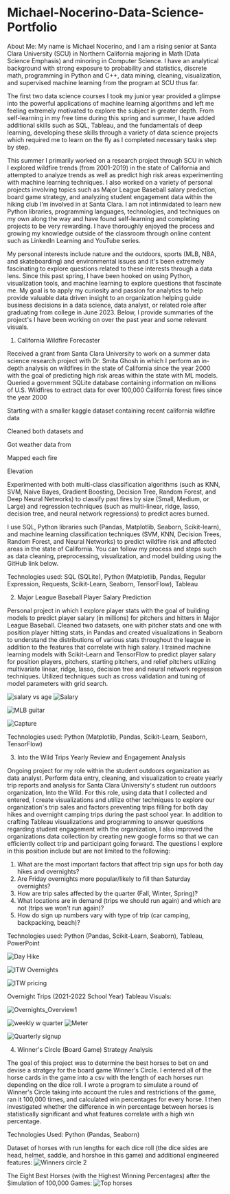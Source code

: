 # Michael-Nocerino-Data-Science-Portfolio


About Me:
My name is Michael Nocerino, and I am a rising senior at Santa Clara University (SCU) in Northern California majoring in Math (Data Science Emphasis) and minoring in Computer Science. I have an analytical background with strong exposure to probability and statistics, discrete math, programming in Python and C++, data mining, cleaning, visualization, and supervised machine learning from the program at SCU thus far.

The first two data science courses I took my junior year provided a glimpse into the powerful applications of machine learning algorithms and left me feeling extremely motivated to explore the subject in greater depth. From self-learning in my free time during this spring and summer, I have added additional skills such as SQL, Tableau, and the fundamentals of deep learning, developing these skills through a variety of data science projects which required me to learn on the fly as I completed necessary tasks step by step. 

This summer I primarily worked on a research project through SCU in which I explored wildfire trends (from 2001-2019) in the state of California and attempted to analyze trends as well as predict high risk areas experimenting with machine learning techniques. I also worked on a variety of personal projects involving topics such as Major League Baseball salary prediction, board game strategy, and analyzing student engagement data within the hiking club I'm involved in at Santa Clara. I am not intinmidated to learn new Python libraries, programming languages, technologies, and techniques on my own along the way and have found self-learning and completing projects to be very rewarding. I have thoroughly enjoyed the process and growing my knowledge outside of the classroom through online content such as LinkedIn Learning and YouTube series.

My personal interests include nature and the outdoors, sports (MLB, NBA, and skateboarding) and environmental issues and it's been extremely fascinating to explore questions related to these interests through a data lens. Since this past spring, I have been hooked on using Python, visualization tools, and machine learning to explore questions that fascinate me. My goal is to apply my curiosity and passion for analytics to help provide valuable data driven insight to an organization helping guide business decisions in a data science, data analyst, or related role after graduating from college in June 2023. Below, I provide summaries of the project's I have been working on over the past year and some relevant visuals.

1. California Wildfire Forecaster

Received a grant from Santa Clara University to work on a summer data science research project with Dr. Smita Ghosh in which I perform an in-depth analysis on wildfires in the state of California since the year 2000 with the goal of predicting high risk areas within the state with ML models. Queried a government SQLite database containing information on millions of U.S. Wildfires to extract data for over 100,000 California forest fires since the year 2000

Starting with a smaller kaggle dataset containing recent california wildfire data 

Cleaned both datasets and 

Got weather data from 

Mapped each fire 

Elevation



Experimented with both multi-class classification algorithms (such as KNN, SVM, Naive Bayes, Gradient Boosting, Decision Tree, Random Forest, and Deep Neural Networks) to classify past fires by size (Small, Medium, or Large) and regression techniques (such as multi-linear, ridge, lasso, decision tree, and neural network regressions) to predict acres burned.



I use SQL, Python libraries such (Pandas, Matplotlib, Seaborn, Scikit-learn), and machine learning classification techniques (SVM, KNN, Decision Trees, Random Forest, and Neural Networks) to predict wildfire risk and affected areas in the state of California. You can follow my process and steps such as data cleaning, preprocessing, visualization, and model building using the GitHub link below.



Technologies used: SQL (SQLite), Python (Matplotlib, Pandas, Regular Expression, Requests, Scikit-Learn, Seaborn, TensorFlow), Tableau


2. Major League Baseball Player Salary Prediction

Personal project in which I explore player stats with the goal of building models to predict player salary (in millions) for pitchers and hitters in Major League Baseball. Cleaned two datasets, one with pitcher stats and one with position player hitting stats, in Pandas and created visualizations in Seaborn to understand the distributions of various stats throughout the league in addition to the features that correlate with high salary. I trained machine learning models with Scikit-Learn and TensorFlow to predict player salary for position players, pitchers, starting pitchers, and relief pitchers utilizing multivariate linear, ridge, lasso, decision tree and neural network regression techniques. Utilized techniques such as cross validation and tuning of model parameters with grid search.

![salary vs age](https://user-images.githubusercontent.com/81653555/183914933-a449e935-93e6-4801-a2ec-2cc8792291e0.JPG)
![Salary](https://user-images.githubusercontent.com/81653555/183914974-ee6d54e1-036c-4259-8dd4-f381e4abbb7e.JPG)


![MLB guitar](https://user-images.githubusercontent.com/81653555/183914333-947a77ec-bd28-44bd-8ba9-71fb7c973002.JPG)

![Capture](https://user-images.githubusercontent.com/81653555/184680718-e63126d7-98be-47c8-9352-097299da4c4a.JPG)


Technologies used: Python (Matplotlib, Pandas, Scikit-Learn, Seaborn, TensorFlow)


3. Into the Wild Trips Yearly Review and Engagement Analysis

Ongoing project for my role within the student outdoors organization as data analyst. Perform data entry, cleaning, and visualization to create yearly trip reports and  analysis for Santa Clara University's student run outdoors organization, Into the Wild. For this role, using data that I collected and entered, I create visualizations and utilize other techniques to explore our organization's trip sales and factors preventing trips filling for both day hikes and overnight camping trips during the past school year. In addition to crafting Tableau visualizations and programming to answer questions regarding student engagement with the organization, I also improved the organizations data collection by creating new google forms so that we can efficiently collect trip and participant going forward. The questions I explore in this position include but are not limited to the following:

1. What are the most important factors that affect trip sign ups for both day hikes and overnights?
2. Are Friday overnights more popular/likely to fill than Saturday overnights?
3. How are trip sales affected by the quarter (Fall, Winter, Spring)?
4. What locations are in demand (trips we should run again) and which are not (trips we won't run again)?
5. How do sign up numbers vary with type of trip (car camping, backpacking, beach)?

Technologies used: Python (Pandas, Scikit-Learn, Seaborn), Tableau, PowerPoint


![Day Hike](https://user-images.githubusercontent.com/81653555/183910569-309c8e54-d674-4868-8f0d-5222602c0725.JPG)





![ITW Overnights](https://user-images.githubusercontent.com/81653555/183909835-dc41becb-4306-47c7-a932-f7068390bb2f.JPG)




![ITW pricing](https://user-images.githubusercontent.com/81653555/183909840-ccf350ed-28cf-4363-9750-17e03fa7e1d5.JPG)

Overnight Trips (2021-2022 School Year) Tableau Visuals:

![Overnights_Overview1](https://user-images.githubusercontent.com/81653555/183911802-d06aa820-c1ef-41df-9761-e53cff58b948.JPG)

![weekly w quarter](https://user-images.githubusercontent.com/81653555/183911830-96ca4ae0-e138-4b7b-8fa3-1e30b4d70cf9.JPG)
![Meter](https://user-images.githubusercontent.com/81653555/183912457-17718c03-de41-443f-b7e9-2669e5845cde.JPG)


![Quarterly signup](https://user-images.githubusercontent.com/81653555/183912019-c2e073be-4a85-4e4f-88e0-f4156d9b1423.JPG)


4. Winner's Circle (Board Game) Strategy Analysis

The goal of this project was to determine the best horses to bet on and devise a stratgey for the board game Winner's Circle. I entered all of the horse cards in the game into a csv with the length of each horses run depending on the dice roll. I wrote a program to simulate a round of Winner's Circle taking into account the rules and restrictions of the game, ran it 100,000 times, and calculated win percentages for every horse. I then investigated whether the difference in win percentage between horses is statistically significant and what features correlate with a high win percentage. 

Technologies Used: Python (Pandas, Seaborn)

Dataset of horses with run lengths for each dice roll (the dice sides are head, helmet, saddle, and horshoe in this game) and additional engineered features:
![Winners circle 2](https://user-images.githubusercontent.com/81653555/183908365-f94bf29d-2a6b-4a1c-b5c3-e336a55014c0.JPG)

The Eight Best Horses (with the Highest Winning Percentages) after the Simulation of 100,000 Games:
![Top horses](https://user-images.githubusercontent.com/81653555/183915854-873cc95d-707c-4339-9a14-9009a792bab7.JPG)



